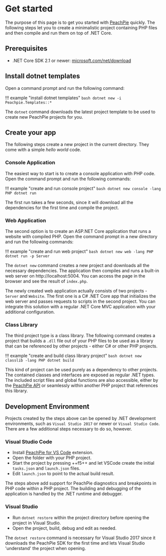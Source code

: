 # Get started

The purpose of this page is to get you started with [PeachPie](https://www.peachpie.io) quickly. The following steps let you to create a minimalistic project containing PHP files and then compile and run them on top of .NET Core. 

## Prerequisites

- .NET Core SDK 2.1 or newer: [microsoft.com/net/download](https://www.microsoft.com/net/download)

## Install dotnet templates

Open a command prompt and run the following command:

!!! example "install dotnet templates"
    ```bash
    dotnet new -i Peachpie.Templates::*
    ```

The `dotnet` command downloads the latest project template to be used to create new PeachPie projects for you.

## Create your app

The following steps create a new project in the current directory. They come with a simple *hello world* code.

### Console Application

The easiest way to start is to create a console application with PHP code. Open the command prompt and run the following commands:

!!! example "create and run console project"
    ```bash
    dotnet new console -lang PHP
    dotnet run
    ```

The first run takes a few seconds, since it will download all the dependencies for the first time and compile the project.

### Web Application

The second option is to create an ASP.NET Core application that runs a website with compiled PHP. Open the command prompt in a new directory and run the following commands:

!!! example "create and run web project"
    ```bash
    dotnet new web -lang PHP
    dotnet run -p Server
    ```

The `dotnet new` command creates a new project and downloads all the necessary dependencies. The application then compiles and runs a built-in web server on http://localhost:5004. You can access the page in the browser and see the result of `index.php`.

The newly created web application actually consists of two projects - `Server` and `Website`. The first one is a C# .NET Core app that initializes the web server and passes requests to scripts in the second project. You can integrate this solution with a regular .NET Core MVC application with your additional configuration.

### Class Library

The third project type is a class library. The following command creates a project that builds a `.dll` file out of your PHP files to be used as a library that can be referenced by other projects - either C# or other PHP projects.

!!! example "create and build class library project"
    ```bash
    dotnet new classlib -lang PHP
    dotnet build
    ```

This kind of project can be used purely as a dependency to other projects. The contained classes and interfaces are exposed as regular .NET types. The included script files and global functions are also accessible, either by the [PeachPie API](api) or seamlessly within another PHP project that references this library.

## Development Environment

Projects created by the steps above can be opened by .NET development environments, such as `Visual Studio 2017` or newer or `Visual Studio Code`. There are a few additional steps necessary to do so, however.

### Visual Studio Code

- Install [PeachPie for VS Code](https://marketplace.visualstudio.com/items?itemName=iolevel.peachpie-vscode) extension.
- Open the folder with your PHP project.
- Start the project by pressing ++f5++ and let VSCode create the initial `tasks.json` and `launch.json` files.
- Edit `launch.json` to point to the actual build result.

The steps above add support for PeachPie diagnostics and breakpoints in PHP code within a PHP project. The building and debugging of the application is handled by the .NET runtime and debugger.

### Visual Studio

- Run `dotnet restore` within the project directory before opening the project in Visual Studio.
- Open the project, build, debug and edit as needed.

The `dotnet restore` command is necessary for Visual Studio 2017 since it downloads the PeachPie SDK for the first time and lets Visual Studio 'understand' the project when opening.
